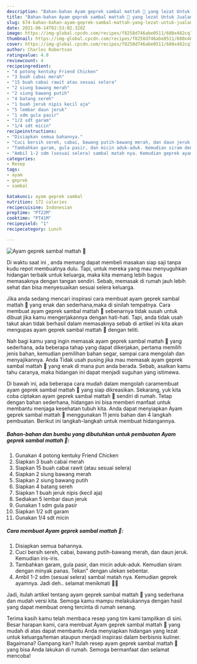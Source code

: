 ```yaml
---
description: "Bahan-bahan Ayam geprek sambal mattah 🤤 yang lezat Untuk Jualan"
title: "Bahan-bahan Ayam geprek sambal mattah 🤤 yang lezat Untuk Jualan"
slug: 674-bahan-bahan-ayam-geprek-sambal-mattah-yang-lezat-untuk-jualan
date: 2021-06-14T02:53:02.328Z
image: https://img-global.cpcdn.com/recipes/f8258d746abe0511/680x482cq70/ayam-geprek-sambal-mattah-🤤-foto-resep-utama.jpg
thumbnail: https://img-global.cpcdn.com/recipes/f8258d746abe0511/680x482cq70/ayam-geprek-sambal-mattah-🤤-foto-resep-utama.jpg
cover: https://img-global.cpcdn.com/recipes/f8258d746abe0511/680x482cq70/ayam-geprek-sambal-mattah-🤤-foto-resep-utama.jpg
author: Charles Robertson
ratingvalue: 4.8
reviewcount: 4
recipeingredient:
- "4 potong kentuky Friend Chicken"
- "3 buah cabai merah"
- "15 buah cabai rawit atau sesuai selera"
- "2 siung bawang merah"
- "2 siung bawang putih"
- "4 batang sereh"
- "1 buah jeruk nipis kecil aja"
- "5 lembar daun jeruk"
- "1 sdm gula pasir"
- "1/2 sdt garam"
- "1/4 sdt micin"
recipeinstructions:
- "Disiapkan semua bahannya."
- "Cuci bersih sereh, cabai, bawang putih-bawang merah, dan daun jeruk. Kemudian iris-iris."
- "Tambahkan garam, gula pasir, dan micin aduk-aduk. Kemudian siram dengan minyak panas. Tekan&#34; dengan ulekan sebentar."
- "Ambil 1-2 sdm (sesuai selera) sambal matah nya. Kemudian geprek ayamnya. Jadi deh.. selamat menikmati 🥰😍"
categories:
- Resep
tags:
- ayam
- geprek
- sambal

katakunci: ayam geprek sambal 
nutrition: 172 calories
recipecuisine: Indonesian
preptime: "PT22M"
cooktime: "PT41M"
recipeyield: "1"
recipecategory: Lunch

---
```



![Ayam geprek sambal mattah 🤤](https://img-global.cpcdn.com/recipes/f8258d746abe0511/680x482cq70/ayam-geprek-sambal-mattah-🤤-foto-resep-utama.jpg)

Di waktu  saat ini , anda memang dapat membeli masakan siap saji tanpa kudu repot membuatnya dulu. Tapi, untuk mereka yang mau menyuguhkan hidangan terbaik untuk keluarga, maka kita memang lebih bagus memasaknya dengan tangan sendiri. Sebab, memasak di rumah jauh lebih sehat dan bisa menyesuaikan sesuai selera keluarga.

Jika anda sedang mencari inspirasi cara membuat ayam geprek sambal mattah 🤤 yang enak dan sederhana,maka di sinilah tempatnya. Cara membuat ayam geprek sambal mattah 🤤  sebenarnya tidak susah untuk dibuat jika kamu mengerjakannya dengan hati-hati. Tapi, anda tidak usah takut akan tidak berhasil dalam memasaknya 
sebab di artikel ini kita akan mengupas ayam geprek sambal mattah 🤤 dengan teliti.  



Nah bagi kamu yang ingin memasak ayam geprek sambal mattah 🤤 yang sederhana, ada beberapa tahap yang dapat dikerjakan, pertama memilih jenis bahan, kemudian pemilihan bahan segar, sampai cara mengolah dan menyajikannya. Anda Tidak usah pusing jika mau memasak ayam geprek sambal mattah 🤤 yang enak di mana pun anda berada. Sebab, asalkan kamu  tahu caranya, maka hidangan ini dapat menjadi suguhan yang istimewa.

Di bawah ini, ada beberapa cara mudah dalam mengolah caramembuat ayam geprek sambal mattah 🤤 yang siap dikreasikan. Sekarang, yuk kita coba ciptakan ayam geprek sambal mattah 🤤 sendiri di rumah. Tetap dengan bahan sederhana, hidangan ini bisa memberi manfaat untuk membantu menjaga kesehatan tubuh kita. Anda dapat menyiapkan Ayam geprek sambal mattah 🤤 menggunakan 11 jenis bahan dan 4 langkah pembuatan. Berikut ini langkah-langkah untuk membuat hidangannya.

<!--inarticleads1-->

##### Bahan-bahan dan bumbu yang dibutuhkan untuk pembuatan Ayam geprek sambal mattah 🤤:

1. Gunakan 4 potong kentuky Friend Chicken
1. Siapkan 3 buah cabai merah
1. Siapkan 15 buah cabai rawit (atau sesuai selera)
1. Siapkan 2 siung bawang merah
1. Siapkan 2 siung bawang putih
1. Siapkan 4 batang sereh
1. Siapkan 1 buah jeruk nipis (kecil aja)
1. Sediakan 5 lembar daun jeruk
1. Gunakan 1 sdm gula pasir
1. Siapkan 1/2 sdt garam
1. Gunakan 1/4 sdt micin




<!--inarticleads2-->

##### Cara membuat Ayam geprek sambal mattah 🤤:

1. Disiapkan semua bahannya.
1. Cuci bersih sereh, cabai, bawang putih-bawang merah, dan daun jeruk. Kemudian iris-iris.
1. Tambahkan garam, gula pasir, dan micin aduk-aduk. Kemudian siram dengan minyak panas. Tekan&#34; dengan ulekan sebentar.
1. Ambil 1-2 sdm (sesuai selera) sambal matah nya. Kemudian geprek ayamnya. Jadi deh.. selamat menikmati 🥰😍




Jadi, itulah artikel tentang  ayam geprek sambal mattah 🤤  yang sederhana dan mudah versi kita. Semoga kamu mampu melakukannya dengan hasil yang dapat membuat oreng tercinta di rumah senang. 

Terima kasih kamu telah membaca resep yang tim kami tampilkan di sini. Besar harapan kami, cara membuat  Ayam geprek sambal mattah 🤤 yang mudah di atas dapat membantu Anda menyiapkan hidangan yang lezat untuk keluarga/teman ataupun menjadi inspirasi dalam berbisnis kuliner. Bagaimana? Gampang kan? Itulah resep ayam geprek sambal mattah 🤤 yang bisa Anda lakukan di rumah. Semoga bermanfaat dan selamat mencoba!

